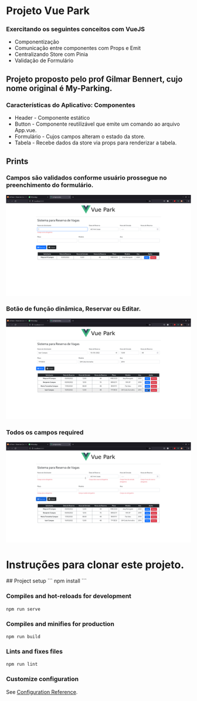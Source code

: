 <h1>Projeto Vue Park</h1>

<h3>Exercitando os seguintes conceitos com VueJS</h3>
<ul>
    <li>Componentização</li>
    <li>Comunicação entre componentes com Props e Emit</li>
    <li>Centralizando Store com Pinia</li>
    <li>Validação de Formulário</li>
</ul>

<h2>Projeto proposto pelo prof Gilmar Bennert, cujo nome original é My-Parking.</h2>

<h3>Características do Aplicativo: Componentes </h3>

<ul>
    <li>Header - Componente estático</li>
    <li>Button - Componente reutilizável que emite um comando ao arquivo App.vue.</li>
    <li>Formulário - Cujos campos alteram o estado da store.</li>
    <li>Tabela - Recebe dados da store via props para renderizar a tabela.</li>
</ul>


<h2>Prints</h2>

<h3>Campos são validados conforme usuário prossegue no preenchimento do formulário.</h3>
<img src="./public/vuepark01.png">

<h3>Botão de função dinâmica, Reservar ou Editar.</h3>
<img src="./public/vuepark02.png">

<h3>Todos os campos required</h3>
<img src="./public/vuepark03.png">



<h1>Instruções para clonar este projeto.</h1>
## Project setup
```
npm install
```

### Compiles and hot-reloads for development
```
npm run serve
```

### Compiles and minifies for production
```
npm run build
```

### Lints and fixes files
```
npm run lint
```

### Customize configuration
See [Configuration Reference](https://cli.vuejs.org/config/).
